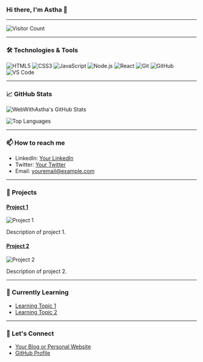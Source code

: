 ### Hi there, I'm Astha 👋

---

![Visitor Count](https://komarev.com/ghpvc/?username=WebWithAstha&color=brightgreen)

---

### 🛠️ Technologies & Tools

![HTML5](https://img.shields.io/badge/-HTML5-E34F26?style=flat-square&logo=html5&logoColor=white)
![CSS3](https://img.shields.io/badge/-CSS3-1572B6?style=flat-square&logo=css3)
![JavaScript](https://img.shields.io/badge/-JavaScript-F7DF1E?style=flat-square&logo=javascript&logoColor=black)
![Node.js](https://img.shields.io/badge/-Node.js-339933?style=flat-square&logo=node.js&logoColor=white)
![React](https://img.shields.io/badge/-React-61DAFB?style=flat-square&logo=react&logoColor=black)
![Git](https://img.shields.io/badge/-Git-F05032?style=flat-square&logo=git&logoColor=white)
![GitHub](https://img.shields.io/badge/-GitHub-181717?style=flat-square&logo=github)
![VS Code](https://img.shields.io/badge/-VS%20Code-007ACC?style=flat-square&logo=visual-studio-code&logoColor=white)

---

### 📈 GitHub Stats

![WebWithAstha's GitHub Stats](https://github-readme-stats.vercel.app/api?username=WebWithAstha&show_icons=true&theme=radical)

![Top Languages](https://github-readme-stats.vercel.app/api/top-langs/?username=WebWithAstha&layout=compact&theme=radical)

---

### 📫 How to reach me

- LinkedIn: [Your LinkedIn](https://www.linkedin.com/in/yourprofile)
- Twitter: [Your Twitter](https://twitter.com/yourprofile)
- Email: [youremail@example.com](mailto:youremail@example.com)

---

### 🚀 Projects

#### [Project 1](https://github.com/WebWithAstha/project1)
![Project 1](https://via.placeholder.com/250x100.png?text=Project+1+Image)

Description of project 1.

#### [Project 2](https://github.com/WebWithAstha/project2)
![Project 2](https://via.placeholder.com/250x100.png?text=Project+2+Image)

Description of project 2.

---

### 🌱 Currently Learning

- [Learning Topic 1](https://linktolearningresource.com)
- [Learning Topic 2](https://linktolearningresource.com)

---

### 💬 Let's Connect

- [Your Blog or Personal Website](https://yourwebsite.com)
- [GitHub Profile](https://github.com/WebWithAstha)
